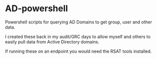 # AD-powershell
Powershell scripts for querying AD Domains to get group, user and other data. 

I created these back in my audit/GRC days to allow myself and others to easily pull data from Active Directory domains.

If running these on an endpoint you would need the RSAT tools installed.
